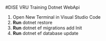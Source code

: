 
#DISE VRU Training Dotnet WebApi

1. Open New Terminal in Visual Studio Code
2. **Run** dotnet restore
3. **Run** dotnet ef migrations add Init
4. **Run** dotnet ef database update